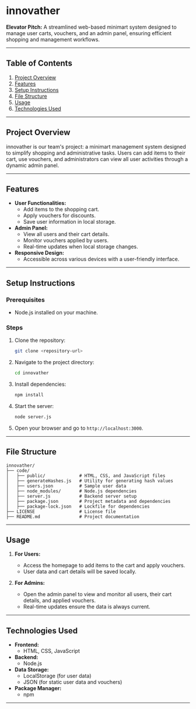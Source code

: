 # innovather

**Elevator Pitch:** A streamlined web-based minimart system designed to manage user carts, vouchers, and an admin panel, ensuring efficient shopping and management workflows.

---

## **Table of Contents**

1. [Project Overview](#project-overview)
2. [Features](#features)
3. [Setup Instructions](#setup-instructions)
4. [File Structure](#file-structure)
5. [Usage](#usage)
6. [Technologies Used](#technologies-used)

---

## **Project Overview**

innovather is our team's project: a minimart management system designed to simplify shopping and administrative tasks. Users can add items to their cart, use vouchers, and administrators can view all user activities through a dynamic admin panel.

---

## **Features**

- **User Functionalities:**
  - Add items to the shopping cart.
  - Apply vouchers for discounts.
  - Save user information in local storage.
- **Admin Panel:**
  - View all users and their cart details.
  - Monitor vouchers applied by users.
  - Real-time updates when local storage changes.
- **Responsive Design:**
  - Accessible across various devices with a user-friendly interface.

---

## **Setup Instructions**

### Prerequisites

- Node.js installed on your machine.

### Steps

1. Clone the repository:
   ```bash
   git clone <repository-url>
   ```
2. Navigate to the project directory:
   ```bash
   cd innovather
   ```
3. Install dependencies:
   ```bash
   npm install
   ```
4. Start the server:
   ```bash
   node server.js
   ```
5. Open your browser and go to `http://localhost:3000`.

---

## **File Structure**

```
innovather/
├── code/
│   ├── public/             # HTML, CSS, and JavaScript files
│   ├── generateHashes.js   # Utility for generating hash values
│   ├── users.json          # Sample user data
│   ├── node_modules/       # Node.js dependencies
│   ├── server.js           # Backend server setup
│   ├── package.json        # Project metadata and dependencies
│   ├── package-lock.json   # Lockfile for dependencies
├── LICENSE                 # License file
├── README.md               # Project documentation
```

---

## **Usage**

1. **For Users:**

   - Access the homepage to add items to the cart and apply vouchers.
   - User data and cart details will be saved locally.

2. **For Admins:**

   - Open the admin panel to view and monitor all users, their cart details, and applied vouchers.
   - Real-time updates ensure the data is always current.

---

## **Technologies Used**

- **Frontend:**
  - HTML, CSS, JavaScript
- **Backend:**
  - Node.js
- **Data Storage:**
  - LocalStorage (for user data)
  - JSON (for static user data and vouchers)
- **Package Manager:**
  - npm

---
